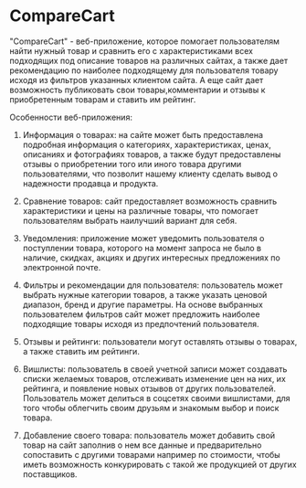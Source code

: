 # CompareCart

"CompareCart" - веб-приложение, которое помогает пользователям найти нужный товар и сравнить его с  характеристиками всех подходящих под описание товаров на различных сайтах, а также дает рекомендацию по наиболее подходящему для пользователя товару исходя из фильтров указанных клиентом сайта. А еще сайт дает возможность публиковать свои товары,комментарии и отзывы к приобретенным товарам и ставить им рейтинг.

Особенности веб-приложения:

1) Информация о товарах: на сайте может быть предоставлена подробная информация о категориях,  характеристиках, ценах, описаниях и фотографиях товаров, а также будут предоставлены отзывы о приобретении того или иного товара другими пользователями, что позволит нашему клиенту сделать вывод о надежности продавца и продукта.

2) Сравнение товаров: сайт предоставляет возможность сравнить характеристики и цены на различные товары, что помогает пользователям выбрать наилучший вариант для себя.

3) Уведомления: приложение может уведомить пользователя о поступлении товара, которого на момент запроса не было в наличие, скидках, акциях и других интересных предложениях по электронной почте.

4) Фильтры и рекомендации для пользователя: пользователь может выбрать нужные категории товаров, а также указать ценовой диапазон, бренд и другие параметры. На основе выбранных пользователем фильтров сайт может предложить наиболее подходящие товары исходя из предпочтений пользователя.

5) Отзывы и рейтинги: пользователи могут оставлять отзывы о товарах, а также ставить им рейтинги.

6) Вишлисты: пользователь в своей учетной записи может создавать списки желаемых товаров, отслеживать изменение цен на них, их рейтинга, и появление новых отзывов от других пользователей. Пользователь может делиться в соцсетях своими вишлистами, для того чтобы облегчить своим друзьям и знакомым выбор и поиск товара.

7) Добавление своего товара: пользователь может добавить свой товар на сайт заполнив о нем все данные и предварительно сопоставить с другими товарами например по стоимости, чтобы иметь возможность конкурировать с такой же продукцией от других поставщиков.
